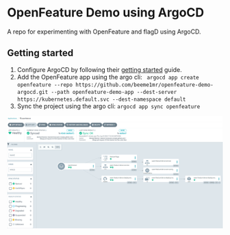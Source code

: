 # OpenFeature Demo using ArgoCD

A repo for experimenting with OpenFeature and flagD using ArgoCD.

## Getting started

1. Configure ArgoCD by following their [getting started](https://argo-cd.readthedocs.io/en/stable/getting_started/) guide.
1. Add the OpenFeature app using the argo cli: ` argocd app create openfeature --repo https://github.com/beeme1mr/openfeature-demo-argocd.git --path openfeature-demo-app --dest-server https://kubernetes.default.svc --dest-namespace default`
1. Sync the project using the argo cli: `argocd app sync openfeature`

![Argo App Healthy](./images/argo-app-healthy.png)

